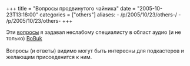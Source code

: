 +++
title = "Вопросы продвинутого чайника"
date = "2005-10-23T13:18:00"
categories = ["others"]
aliases:
    - /p/2005/10/23/others-/
    - /p/2005/10/23/others-
+++


Эти <a href=" http://russianpodcasting.ru/wiki/rpc/Вопросы_продвинутого_чайника">вопросы</a> я  задавал неслабому специалисту в област аудио (и не только) <a href="http://russianpodcasting.ru/wiki/rpc/BoBuk">BoBuk</a><br /><br />Вопросы (и ответы) видимо могут быть интересны для подкастеров и желающим присоеденится к ним.